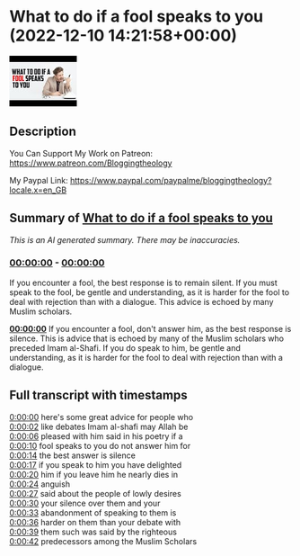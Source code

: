 # What to do if a fool speaks to you (2022-12-10 14:21:58+00:00)

![alt What to do if a fool speaks to you](LZUkiI10_AU.jpg "What to do if a fool speaks to you")

## Description

You Can Support My Work on Patreon:
https://www.patreon.com/Bloggingtheology

My Paypal Link: 
https://www.paypal.com/paypalme/bloggingtheology?locale.x=en_GB

## Summary of [What to do if a fool speaks to you](https://www.youtube.com/watch?v=LZUkiI10_AU)


*This is an AI generated summary. There may be inaccuracies. [](/)*

### [00:00:00](https://www.youtube.com/watch?v=LZUkiI10_AU&t=0) - [00:00:00](https://www.youtube.com/watch?v=LZUkiI10_AU&t=0)

If you encounter a fool, the best response is to remain silent. If you must speak to the fool, be gentle and understanding, as it is harder for the fool to deal with rejection than with a dialogue. This advice is echoed by many Muslim scholars.

**[00:00:00](https://www.youtube.com/watch?v=LZUkiI10_AU&t=0)** If you encounter a fool, don't answer him, as the best response is silence. This is advice that is echoed by many of the Muslim scholars who preceded Imam al-Shafi. If you do speak to him, be gentle and understanding, as it is harder for the fool to deal with rejection than with a dialogue.

## Full transcript with timestamps

[0:00:00](https://youtu.be/LZUkiI10_AU?t=0) here's some great advice for people who  
[0:00:02](https://youtu.be/LZUkiI10_AU?t=2) like debates Imam al-shafi may Allah be  
[0:00:06](https://youtu.be/LZUkiI10_AU?t=6) pleased with him said in his poetry if a  
[0:00:10](https://youtu.be/LZUkiI10_AU?t=10) fool speaks to you do not answer him for  
[0:00:14](https://youtu.be/LZUkiI10_AU?t=14) the best answer is silence  
[0:00:17](https://youtu.be/LZUkiI10_AU?t=17) if you speak to him you have delighted  
[0:00:20](https://youtu.be/LZUkiI10_AU?t=20) him if you leave him he nearly dies in  
[0:00:24](https://youtu.be/LZUkiI10_AU?t=24) anguish  
[0:00:27](https://youtu.be/LZUkiI10_AU?t=27) said about the people of lowly desires  
[0:00:30](https://youtu.be/LZUkiI10_AU?t=30) your silence over them and your  
[0:00:33](https://youtu.be/LZUkiI10_AU?t=33) abandonment of speaking to them is  
[0:00:36](https://youtu.be/LZUkiI10_AU?t=36) harder on them than your debate with  
[0:00:39](https://youtu.be/LZUkiI10_AU?t=39) them such was said by the righteous  
[0:00:42](https://youtu.be/LZUkiI10_AU?t=42) predecessors among the Muslim Scholars  
